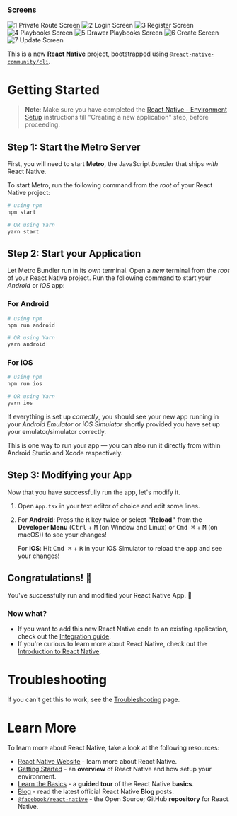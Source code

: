 ### Screens

![1 Private Route Screen](https://github.com/alinecarvalhopro/TesteGopnMobile/assets/118927052/9eb41115-1af2-4eec-8905-009545fbc34b)
![2 Login Screen](https://github.com/alinecarvalhopro/TesteGopnMobile/assets/118927052/f6ba9599-6e4d-4ac1-8e57-c4a7c3212f68)
![3 Register Screen](https://github.com/alinecarvalhopro/TesteGopnMobile/assets/118927052/e66d186a-aa20-4ebd-b4a3-69def4709722)
![4 Playbooks Screen](https://github.com/alinecarvalhopro/TesteGopnMobile/assets/118927052/2b6f80a6-99a5-419d-85b4-88b133dbd193)
![5 Drawer Playbooks Screen](https://github.com/alinecarvalhopro/TesteGopnMobile/assets/118927052/63ab9cec-41e2-4e68-9849-cb48cc4a0120)
![6 Create Screen](https://github.com/alinecarvalhopro/TesteGopnMobile/assets/118927052/8a45c8d1-a550-4de9-b8f4-523fd7582d80)
![7 Update Screen](https://github.com/alinecarvalhopro/TesteGopnMobile/assets/118927052/87a6be67-d9c5-4687-8197-1aff6df673e3)



This is a new [**React Native**](https://reactnative.dev) project, bootstrapped using [`@react-native-community/cli`](https://github.com/react-native-community/cli).

# Getting Started

>**Note**: Make sure you have completed the [React Native - Environment Setup](https://reactnative.dev/docs/environment-setup) instructions till "Creating a new application" step, before proceeding.

## Step 1: Start the Metro Server

First, you will need to start **Metro**, the JavaScript _bundler_ that ships _with_ React Native.

To start Metro, run the following command from the _root_ of your React Native project:

```bash
# using npm
npm start

# OR using Yarn
yarn start
```

## Step 2: Start your Application

Let Metro Bundler run in its _own_ terminal. Open a _new_ terminal from the _root_ of your React Native project. Run the following command to start your _Android_ or _iOS_ app:

### For Android

```bash
# using npm
npm run android

# OR using Yarn
yarn android
```

### For iOS

```bash
# using npm
npm run ios

# OR using Yarn
yarn ios
```

If everything is set up _correctly_, you should see your new app running in your _Android Emulator_ or _iOS Simulator_ shortly provided you have set up your emulator/simulator correctly.

This is one way to run your app — you can also run it directly from within Android Studio and Xcode respectively.

## Step 3: Modifying your App

Now that you have successfully run the app, let's modify it.

1. Open `App.tsx` in your text editor of choice and edit some lines.
2. For **Android**: Press the <kbd>R</kbd> key twice or select **"Reload"** from the **Developer Menu** (<kbd>Ctrl</kbd> + <kbd>M</kbd> (on Window and Linux) or <kbd>Cmd ⌘</kbd> + <kbd>M</kbd> (on macOS)) to see your changes!

   For **iOS**: Hit <kbd>Cmd ⌘</kbd> + <kbd>R</kbd> in your iOS Simulator to reload the app and see your changes!

## Congratulations! :tada:

You've successfully run and modified your React Native App. :partying_face:

### Now what?

- If you want to add this new React Native code to an existing application, check out the [Integration guide](https://reactnative.dev/docs/integration-with-existing-apps).
- If you're curious to learn more about React Native, check out the [Introduction to React Native](https://reactnative.dev/docs/getting-started).

# Troubleshooting

If you can't get this to work, see the [Troubleshooting](https://reactnative.dev/docs/troubleshooting) page.

# Learn More

To learn more about React Native, take a look at the following resources:

- [React Native Website](https://reactnative.dev) - learn more about React Native.
- [Getting Started](https://reactnative.dev/docs/environment-setup) - an **overview** of React Native and how setup your environment.
- [Learn the Basics](https://reactnative.dev/docs/getting-started) - a **guided tour** of the React Native **basics**.
- [Blog](https://reactnative.dev/blog) - read the latest official React Native **Blog** posts.
- [`@facebook/react-native`](https://github.com/facebook/react-native) - the Open Source; GitHub **repository** for React Native.
